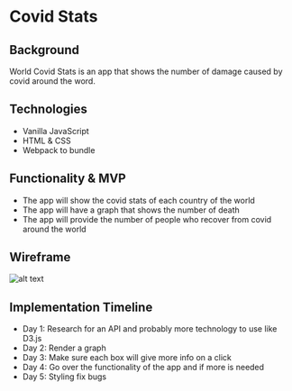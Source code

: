 # Covid Stats

## Background 
World Covid Stats is an app that shows the number of damage caused by covid around the word.

## Technologies
- Vanilla JavaScript
- HTML & CSS
- Webpack to bundle

## Functionality & MVP
- The app will show the covid stats of each country of the world
- The app will have a graph that shows the number of death 
- The app will provide the number of people who recover from covid around the world

## Wireframe

![alt text](https://github.com/soura934/nyteams/blob/master/src/images/Wireframe.png)

## Implementation Timeline
- Day 1: Research for an API and probably more technology to use like D3.js
- Day 2: Render a graph 
- Day 3: Make sure each box will give more info on a click
- Day 4: Go over the functionality of the app and if more is needed
- Day 5: Styling fix bugs

